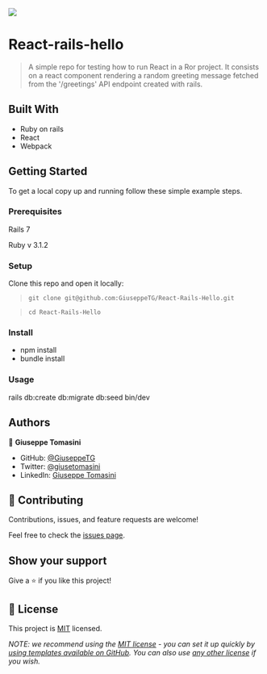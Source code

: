 ![](https://img.shields.io/badge/Microverse-blueviolet)

# React-rails-hello

> A simple repo for testing how to run React in a Ror project. It consists on a react component rendering a random greeting message fetched from the '/greetings' API endpoint created with rails. 


## Built With

- Ruby on rails
- React
- Webpack

## Getting Started

To get a local copy up and running follow these simple example steps.

### Prerequisites

Rails 7

Ruby v 3.1.2

### Setup

Clone this repo and open it locally:
> `git clone git@github.com:GiuseppeTG/React-Rails-Hello.git` 

> `cd React-Rails-Hello`


### Install

- npm install
- bundle install

### Usage

rails db:create db:migrate db:seed
bin/dev


## Authors

👤 **Giuseppe Tomasini**

- GitHub: [@GiuseppeTG](https://github.com/GiuseppeTG)
- Twitter: [@giusetomasini](https://twitter.com/giusetomasini)
- LinkedIn: [Giuseppe Tomasini](https://www.linkedin.com/in/giuseppe-tomasini-67ba101a8/)


## 🤝 Contributing

Contributions, issues, and feature requests are welcome!

Feel free to check the [issues page](../../issues/).

## Show your support

Give a ⭐️ if you like this project!

## 📝 License

This project is [MIT](./LICENSE) licensed.

_NOTE: we recommend using the [MIT license](https://choosealicense.com/licenses/mit/) - you can set it up quickly by [using templates available on GitHub](https://docs.github.com/en/communities/setting-up-your-project-for-healthy-contributions/adding-a-license-to-a-repository). You can also use [any other license](https://choosealicense.com/licenses/) if you wish._
